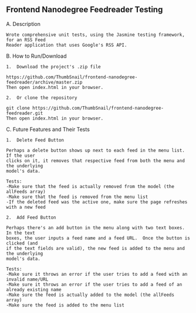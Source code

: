 ## Frontend Nanodegree Feedreader Testing

A.  Description

	Wrote comprehensive unit tests, using the Jasmine testing framework, for an RSS Feed
	Reader application that uses Google's RSS API.

B.  How to Run/Download

	1.  Download the project's .zip file

    https://github.com/ThumbSnail/frontend-nanodegree-feedreader/archive/master.zip
    Then open index.html in your browser.

	2.  Or clone the repository

    git clone https://github.com/ThumbSnail/frontend-nanodegree-feedreader.git
    Then open index.html in your browser.

C.  Future Features and Their Tests

	1.  Delete Feed Button

	Perhaps a delete button shows up next to each feed in the menu list.  If the user
	clicks on it, it removes that respective feed from both the menu and the underlying
	model's data.

	Tests:
	-Make sure that the feed is actually removed from the model (the allFeeds array)
	-Make sure that the feed is removed from the menu list
	-If the deleted feed was the active one, make sure the page refreshes with a new feed

	2.  Add Feed Button

	Perhaps there's an add button in the menu along with two text boxes.  In the text
	boxes, the user inputs a feed name and a feed URL.  Once the button is clicked (and
	if the text fields are valid), the new feed is added to the menu and the underlying
	model's data.

	Tests:
	-Make sure it throws an error if the user tries to add a feed with an invalid name/URL
	-Make sure it throws an error if the user tries to add a feed of an already existing name
	-Make sure the feed is actually added to the model (the allFeeds array)
	-Make sure the feed is added to the menu list
